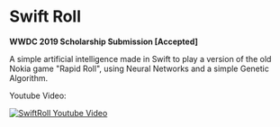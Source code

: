 # Swift Roll
**WWDC 2019 Scholarship Submission [Accepted]**

A simple artificial intelligence made in Swift to play a version of the old Nokia game "Rapid Roll", using Neural Networks and a simple Genetic Algorithm.

Youtube Video:

[![SwiftRoll Youtube Video](https://img.youtube.com/vi/OW2NTA4YytE/0.jpg)](https://www.youtube.com/watch?v=OW2NTA4YytE)
